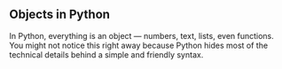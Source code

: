 ## Objects in Python

In Python, everything is an object — numbers, text, lists, even functions.
You might not notice this right away because Python hides most of the technical details behind a simple and friendly syntax.